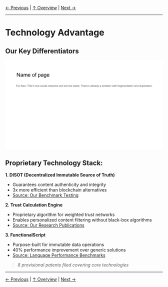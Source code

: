 [← Previous](slide16.md) | [↑ Overview](../README.md) | [Next →](slide18.md)

---

# Technology Advantage

## Our Key Differentiators

![Technology Advantage](../images/slide11.png)


## Proprietary Technology Stack:

**1. DISOT (Decentralized Immutable Source of Truth)**
- Guarantees content authenticity and integrity
- 3x more efficient than blockchain alternatives
- [Source: Our Benchmark Testing]()

**2. Trust Calculation Engine**
- Proprietary algorithm for weighted trust networks
- Enables personalized content filtering without black-box algorithms
- [Source: Our Research Publications]()

**3. FunctionalScript**
- Purpose-built for immutable data operations
- 40% performance improvement over generic solutions
- [Source: Language Performance Benchmarks]()

> *8 provisional patents filed covering core technologies*



---

[← Previous](slide16.md) | [↑ Overview](../README.md) | [Next →](slide18.md)

